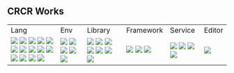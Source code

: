 ## CRCR Works

<table>
  <!-- ヘッダ -->
  <tr>
    <td>Lang</td>
    <td>Env</td>
    <td>Library</td>
    <td>Framework</td>
    <td>Service</td>
    <td>Editor</td>
  </tr>
  <!-- ボディ -->
  <tr>
    <td>
      <img src="https://img.shields.io/badge/-Rust-000000.svg?logo=rust&style=flat">
      <img src="https://img.shields.io/badge/-Typescript-3178C6.svg?logo=typescript&style=flat">
       <img src="https://img.shields.io/badge/-Svelte-FF3E00.svg?logo=svelte&style=flat">
      <img src="https://img.shields.io/badge/-Csharp-512BD4.svg?logo=csharp&style=flat">
      <img src="https://img.shields.io/badge/-C-A8B9CC.svg?logo=c&style=flat">
      <img src="https://img.shields.io/badge/-Cpp-00599C.svg?logo=cplusplus&style=flat">
      <img src="https://img.shields.io/badge/-Go-00ADD8.svg?logo=go&style=flat">
      <img src="https://img.shields.io/badge/-Java-FF160B.svg?logo=java&style=flat">
      <img src="https://img.shields.io/badge/-Vim-019733.svg?logo=vim&style=flat">
      <img src="https://img.shields.io/badge/-Lua-2C2D72.svg?logo=lua&style=flat">
      <img src="https://img.shields.io/badge/-CSS-1572B6.svg?logo=css3&style=flat">
      <img src="https://img.shields.io/badge/-HTML-E34F26.svg?logo=html5&style=flat">
      <img src="https://img.shields.io/badge/-Sass-CC6699.svg?logo=sass&style=flat">
      <img src="https://img.shields.io/badge/-WASM-654FF0.svg?logo=webassembly&style=flat">
    </td>
    <td>
      <img src="https://img.shields.io/badge/-Docker-EEE.svg?logo=docker&style=flat">
      <img src="https://img.shields.io/badge/-Nodejs-5FA04E.svg?logo=nodedotjs&style=flat">
      <img src="https://img.shields.io/badge/-Vite-646CFF.svg?logo=vite&style=flat">
      <img src="https://img.shields.io/badge/-pnpm-F69220.svg?logo=pnpm&style=flat">
      <img src="https://img.shields.io/badge/-Fish shell-EEE.svg?logo=fishshell&style=flat">
    </td>
    <td>
      <img src="https://img.shields.io/badge/-React-61DAFB.svg?logo=react&style=flat">
      <img src="https://img.shields.io/badge/-Tailwind-06B6D4.svg?logo=tailwindcss&style=flat">
      <img src="https://img.shields.io/badge/-Redux-764ABC.svg?logo=redux&style=flat">
      <img src="https://img.shields.io/badge/-Socketio-010101.svg?logo=socketdotio&style=flat">
      <img src="https://img.shields.io/badge/-Three.js-000000.svg?logo=threedotjs&style=flat">
      <img src="https://img.shields.io/badge/-Selenium-43B02A.svg?logo=selenium&style=flat">
      <img src="https://img.shields.io/badge/-p5.js-ED225D.svg?logo=p5dotjs&style=flat">
    </td>
    <td>
      <img src="https://img.shields.io/badge/-Tauri-24C8D8.svg?logo=tauri&style=flat">
      <img src="https://img.shields.io/badge/-Next.js-000000.svg?logo=nextdotjs&style=flat">
      <img src="https://img.shields.io/badge/-Astro-BC52EE.svg?logo=astro&style=flat">
    </td>
    <td>
      <img src="https://img.shields.io/badge/-Supabase-3FCF8E.svg?logo=supabase&style=flat">
      <img src="https://img.shields.io/badge/-Firebase-DD2C00.svg?logo=firebase&style=flat">
      <img src="https://img.shields.io/badge/-Cloudflare-F38020.svg?logo=cloudflare&style=flat">
      <img src="https://img.shields.io/badge/-Adobe-FF0000.svg?logo=adobe&style=flat">
    </td>
    <td>
      <img src="https://img.shields.io/badge/-Neovim-57A143.svg?logo=neovim&style=flat">
    </td>
  </tr>
</table>


<!--
**crcrworks/crcrworks** is a ✨ _special_ ✨ repository because its `README.md` (this file) appears on your GitHub profile.

Here are some ideas to get you started:

- 🔭 I’m currently working on ...
- 🌱 I’m currently learning ...
- 👯 I’m looking to collaborate on ...
- 🤔 I’m looking for help with ...
- 💬 Ask me about ...
- 📫 How to reach me: ...
- 😄 Pronouns: ...
- ⚡ Fun fact: ...
-->
